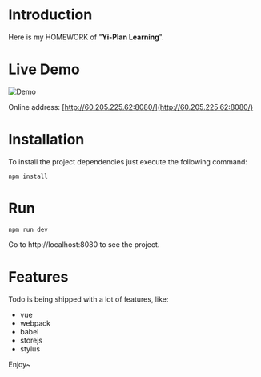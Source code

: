 # Introduction

Here is my HOMEWORK of "**Yi-Plan Learning**".

# Live Demo

![Demo](https://note.youdao.com/yws/public/resource/d92d35b6e4bdce312255ff3720c9811f/xmlnote/WEBRESOURCEcec82b11cbbdf6589959d5474a4cf024/31538)

Online address:  [http://60.205.225.62:8080/](http://60.205.225.62:8080/)


# Installation
To install the project dependencies just execute the following command:

```
npm install
```

# Run

```
npm run dev
```

Go to http://localhost:8080 to see the project.


# Features
Todo is being shipped with a lot of features, like:

+ vue
+ webpack
+ babel
+ storejs
+ stylus

Enjoy~
